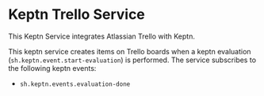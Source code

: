 # Keptn Trello Service
This Keptn Service integrates Atlassian Trello with Keptn.

This keptn service creates items on Trello boards when a keptn evaluation (`sh.keptn.event.start-evaluation`) is performed. The service subscribes to the following keptn events:

* `sh.keptn.events.evaluation-done`
